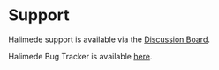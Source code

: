 # Support

Halimede support is available via the 
[Discussion Board](https://sf.net/p/halimede/discussion).

Halimede Bug Tracker is available [here](https://sf.net/p/halimede/tickets).

